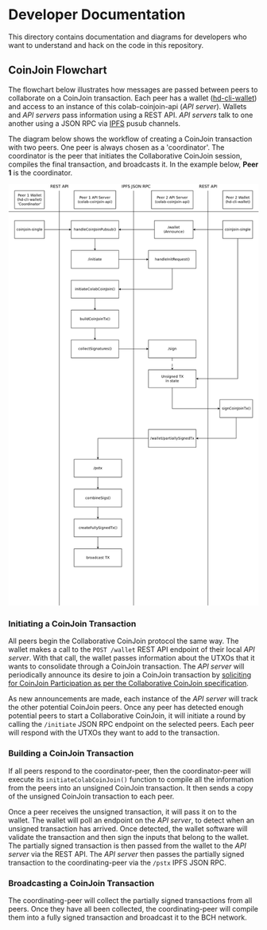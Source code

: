 # Developer Documentation

This directory contains documentation and diagrams for developers who want to understand and hack on the code in this repository.

## CoinJoin Flowchart

The flowchart below illustrates how messages are passed between peers to collaborate on a CoinJoin transaction. Each peer has a wallet ([hd-cli-wallet](https://github.com/bch-coinjoin/hd-cli-wallet)) and access to an instance of this colab-coinjoin-api (*API server*). Wallets and *API servers* pass information using a REST API. *API servers* talk to one another using a JSON RPC via [IPFS](https://ipfs.io) pusub channels.

The diagram below shows the workflow of creating a CoinJoin transaction with two peers. One peer is always chosen as a 'coordinator'. The coordinator is the peer that initiates the Collaborative CoinJoin session, compiles the final transaction, and broadcasts it. In the example below, **Peer 1** is the coordinator.

![coinjoin flowchart](./dia-diagrams/coinjoin-flowchart.png)

### Initiating a CoinJoin Transaction
All peers begin the Collaborative CoinJoin protocol the same way. The wallet makes a call to the `POST /wallet` REST API endpoint of their local *API server*. With that call, the wallet passes information about the UTXOs that it wants to consolidate through a CoinJoin transaction. The *API server* will periodically announce its desire to join a CoinJoin transaction by [soliciting for CoinJoin Participation as per the Collaborative CoinJoin specification](https://github.com/Permissionless-Software-Foundation/specifications/blob/master/ps004-collaborative-coinjoin.md#5-soliciting-for-coinjoin-participation).

As new announcements are made, each instance of the *API server* will track the other potential CoinJoin peers. Once any peer has detected enough potential peers to start a Collaborative CoinJoin, it will initiate a round by calling the `/initiate` JSON RPC endpoint on the selected peers. Each peer will respond with the UTXOs they want to add to the transaction.

### Building a CoinJoin Transaction
If all peers respond to the coordinator-peer, then the coordinator-peer will execute its `initiateColabCoinJoin()` function to compile all the information from the peers into an unsigned CoinJoin transaction. It then sends a copy of the unsigned CoinJoin transaction to each peer.

Once a peer receives the unsigned transaction, it will pass it on to the wallet. The wallet will poll an endpoint on the *API server*, to detect when an unsigned transaction has arrived. Once detected, the wallet software will validate the transaction and then sign the inputs that belong to the wallet. The partially signed transaction is then passed from the wallet to the *API server* via the REST API. The *API server* then passes the partially signed transaction to the coordinating-peer via the `/pstx` IPFS JSON RPC.

### Broadcasting a CoinJoin Transaction
The coordinating-peer will collect the partially signed transactions from all peers. Once they have all been collected, the coordinating-peer will compile them into a fully signed transaction and broadcast it to the BCH network.
